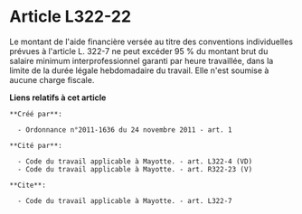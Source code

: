 # Article L322-22

Le montant de l'aide financière versée au titre des conventions individuelles prévues à l'article L. 322-7 ne peut excéder 95
% du montant brut du salaire minimum interprofessionnel garanti par heure travaillée, dans la limite de la durée légale
hebdomadaire du travail. Elle n'est soumise à aucune charge fiscale.

**Liens relatifs à cet article**

	**Créé par**:

	  - Ordonnance n°2011-1636 du 24 novembre 2011 - art. 1

	**Cité par**:

	  - Code du travail applicable à Mayotte. - art. L322-4 (VD)
	  - Code du travail applicable à Mayotte. - art. R322-23 (V)

	**Cite**:

	  - Code du travail applicable à Mayotte. - art. L322-7
